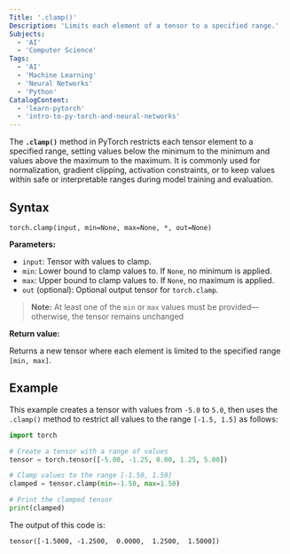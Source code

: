 ```yaml
---
Title: '.clamp()'
Description: 'Limits each element of a tensor to a specified range.'
Subjects:
  - 'AI'
  - 'Computer Science'
Tags:
  - 'AI'
  - 'Machine Learning'
  - 'Neural Networks'
  - 'Python'
CatalogContent:
  - 'learn-pytorch'
  - 'intro-to-py-torch-and-neural-networks'
---
```


The **`.clamp()`** method in PyTorch restricts each tensor element to a specified range, setting values below the minimum to the minimum and values above the maximum to the maximum. It is commonly used for normalization, gradient clipping, activation constraints, or to keep values within safe or interpretable ranges during model training and evaluation.

## Syntax

```pseudo
torch.clamp(input, min=None, max=None, *, out=None)
```

**Parameters:**

- `input`: Tensor with values to clamp.
- `min`: Lower bound to clamp values to. If `None`, no minimum is applied.
- `max`: Upper bound to clamp values to. If `None`, no maximum is applied.
- `out` (optional): Optional output tensor for `torch.clamp`.

> **Note:** At least one of the `min` or `max` values must be provided—otherwise, the tensor remains unchanged

**Return value:**

Returns a new tensor where each element is limited to the specified range `[min, max]`.

## Example

This example creates a tensor with values from `-5.0` to `5.0`, then uses the `.clamp()` method to restrict all values to the range `[-1.5, 1.5]` as follows:

```py
import torch

# Create a tensor with a range of values
tensor = torch.tensor([-5.00, -1.25, 0.00, 1.25, 5.00])

# Clamp values to the range [-1.50, 1.50]
clamped = tensor.clamp(min=-1.50, max=1.50)

# Print the clamped tensor
print(clamped)
```

The output of this code is:

```shell
tensor([-1.5000, -1.2500,  0.0000,  1.2500,  1.5000])
```

